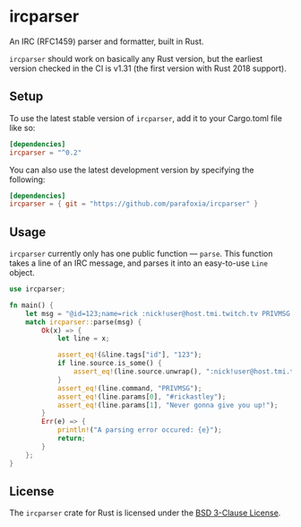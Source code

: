 # ircparser

An IRC (RFC1459) parser and formatter, built in Rust.

`ircparser` should work on basically any Rust version, but the earliest version checked in the CI is v1.31 (the first version with Rust 2018 support).

## Setup

To use the latest stable version of `ircparser`, add it to your Cargo.toml file like so:

```toml
[dependencies]
ircparser = "^0.2"
```

You can also use the latest development version by specifying the following:

```toml
[dependencies]
ircparser = { git = "https://github.com/parafoxia/ircparser" }
```

## Usage

`ircparser` currently only has one public function — `parse`.
This function takes a line of an IRC message, and parses it into an easy-to-use `Line` object.

```rs
use ircparser;

fn main() {
    let msg = "@id=123;name=rick :nick!user@host.tmi.twitch.tv PRIVMSG #rickastley :Never gonna give you up!";
    match ircparser::parse(msg) {
        Ok(x) => {
            let line = x;

            assert_eq!(&line.tags["id"], "123");
            if line.source.is_some() {
                assert_eq!(line.source.unwrap(), ":nick!user@host.tmi.twitch.tv");
            }
            assert_eq!(line.command, "PRIVMSG");
            assert_eq!(line.params[0], "#rickastley");
            assert_eq!(line.params[1], "Never gonna give you up!");
        }
        Err(e) => {
            println!("A parsing error occured: {e}");
            return;
        }
    };
}
```

## License

The `ircparser` crate for Rust is licensed under the [BSD 3-Clause License](https://github.com/parafoxia/ircparser/blob/main/LICENSE).
